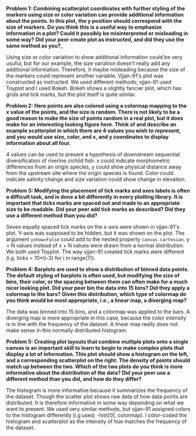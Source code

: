 __Problem 1: Combining scatterplot coordinates with further styling of the markers using size or color variation can provide additional information about the points. In this plot, the y position should correspond with the size of markers. Do you think this is a useful way to emphasize information in a plot? Could it possibly be misinterpreted or misleading in some way? Did your peer create plot as instructed, and did they use the same method as you?___

Using size or color variation to show additional information could be very usuful, but for our example, the size variation doesn't really add any additional information. Therefore, it maybe misleading because the size of the markers could represent another variable. Vjjan-91's plot was constructed as instructed. We used different methods; vjjan-91 used Toyplot and I used Bokeh. Bokeh shows a slightly fancier plot, which has grids and tick marks, but the plot itself is quite similar.


__Problem 2: Here points are also colored using a colormap mapping to the x value of the points, and the size is random. There is not likely to be a good reason to make the size of points random in a real plot, but it does make for an interesting looking figure here. Think of and describe an example scatterplot in which there are 4 values you wish to represent, and you would use size, color, and x, and y coordinates to display information about all four.__

4 values can be used to present a hypothesis of downstream sequential diversification of riverine cichlid fish. x could indicate morphometric differences from an origin species, y could show physical distance away from the upstream site where the origin species is found. Color could indicate salinity change and size variation could show change in elevation.


__Problem 3: Modifying the placement of tick marks and axes labels is often a difficult task, and is done a bit differently in every plotting library. It is important that ticks marks are spaced out and made to an appropriate size to be readable. Did your peer add tick marks as described? Did they use a different method than you did?__

Seven equally spaced tick marks on the x-axis were shown in vjjan-91's plot. Y-axis was supposed to be hidden, but it was shown on the plot. The argument `yshow=False` could add to the nested property `canvas.cartesian`. y = N values instead of x + N values were drawn from a normal distribution. We both used Toyplot. The way vjjan-91 created tick marks were different (i.g. ticks = 10*(i-3) for i in range(7)).

__Problem 4: Barplots are used to show a distribution of binned data points. The default styling of barplots is often used, but modifying the size of bins, their color, or the spacing between them can often make for a much nicer looking plot. Did your peer bin the data into 15 bins? Did they apply a colormap to the bars? Given this distribution, which type of colormap do you think would be most appropriate, i.e., a linear map, a diverging map?__

The data was binned into 15 bins, and a colormap was applied to the bars. A diverging map is more appropriate in this case, because the color intensity is in line with the frequency of the dataset. A linear map really does not make sense in this normally distributed histogram.

__Problem 5: Creating plot layouts that combine multiple plots onto a single canvas is an important skill to learn to begin to make complex plots that display a lot of information. This plot should show a histogram on the left, and a corresponding scatterplot on the right. The density of points should match up between the two. Which of the two plots do you think is more informative about the distribution of the data? Did your peer use a different method than you did, and how do they differ?__

The histogram is more informative because it summarizes the frequency of the dataset. Though the scatter plot shows raw data of how data points are distributed. It is therefore informative in some way depending on what we want to present.  We used very similar methods, but vjjan-91 assigned colors to the histogram differently (i.g used; -hist[0], colormap). I color-coded the histogram and scatterplot as the intensity of hue matches the frequency of the dataset.
